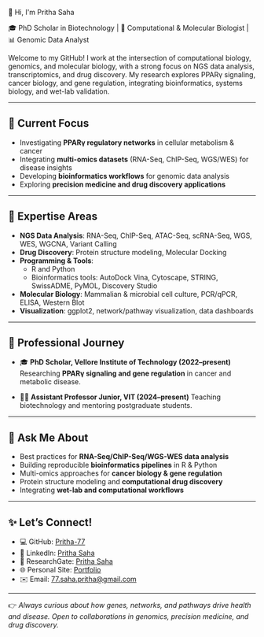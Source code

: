 👋 Hi, I'm Pritha Saha

🎓 PhD Scholar in Biotechnology | 🧬 Computational & Molecular Biologist | 📊 Genomic Data Analyst

Welcome to my GitHub! I work at the intersection of computational biology, genomics, and molecular biology, with a strong focus on NGS data analysis, transcriptomics, and drug discovery. My research explores PPARγ signaling, cancer biology, and gene regulation, integrating bioinformatics, systems biology, and wet-lab validation.

---

## 🔭 Current Focus

* Investigating **PPARγ regulatory networks** in cellular metabolism & cancer
* Integrating **multi-omics datasets** (RNA-Seq, ChIP-Seq, WGS/WES) for disease insights
* Developing **bioinformatics workflows** for genomic data analysis
* Exploring **precision medicine and drug discovery applications**

---

## 🧬 Expertise Areas

* **NGS Data Analysis**: RNA-Seq, ChIP-Seq, ATAC-Seq, scRNA-Seq, WGS, WES, WGCNA, Variant Calling
* **Drug Discovery**: Protein structure modeling, Molecular Docking
* **Programming & Tools**:
  * R  and Python 
  * Bioinformatics tools: AutoDock Vina, Cytoscape, STRING, SwissADME, PyMOL, Discovery Studio
* **Molecular Biology**: Mammalian & microbial cell culture, PCR/qPCR, ELISA, Western Blot
* **Visualization**: ggplot2, network/pathway visualization, data dashboards

---

## 🚀 Professional Journey

* 🎓 **PhD Scholar, Vellore Institute of Technology (2022–present)**
  Researching **PPARγ signaling and gene regulation** in cancer and metabolic disease.

* 👩‍🏫 **Assistant Professor Junior, VIT (2024–present)**
  Teaching biotechnology and mentoring postgraduate students.

---

## 💬 Ask Me About

* Best practices for **RNA-Seq/ChIP-Seq/WGS-WES data analysis**
* Building reproducible **bioinformatics pipelines** in R & Python
* Multi-omics approaches for **cancer biology & gene regulation**
* Protein structure modeling and **computational drug discovery**
* Integrating **wet-lab and computational workflows**

---

## ✨ Let’s Connect!

* 💻 GitHub: [Pritha-77](https://github.com/Pritha-77)
* 🔗 LinkedIn: [Pritha Saha](https://www.linkedin.com/in/pritha-saha7/)
* 📖 ResearchGate: [Pritha Saha](https://www.researchgate.net/profile/Pritha-Saha-3?ev=hdr_xprf)
* 🌐 Personal Site: [Portfolio](https://pritha-saha-66eg8ty.gamma.site/)
* ✉️ Email: [77.saha.pritha@gmail.com](mailto:77.saha.pritha@gmail.com)

---

👉 *Always curious about how genes, networks, and pathways drive health and disease. Open to collaborations in genomics, precision medicine, and drug discovery.*

